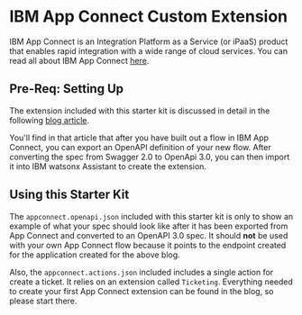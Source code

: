 # IBM App Connect Custom Extension

IBM App Connect is an Integration Platform as a Service (or iPaaS) product that enables rapid integration with a wide range of cloud services. You can read all about IBM App Connect [here](https://www.ibm.com/cloud/app-connect).

## Pre-Req: Setting Up
The extension included with this starter kit is discussed in detail in the following [blog article](https://medium.com/ibm-watson/watson-assistant-just-got-connected-a1f46dc9b130).

You'll find in that article that after you have built out a flow in IBM App Connect, you can export an OpenAPI definition of your new flow. After converting the spec from Swagger 2.0 to OpenApi 3.0, you can then import it into IBM watsonx Assistant to create the extension. 

## Using this Starter Kit

The `appconnect.openapi.json` included with this starter kit is only to show an example of what your spec should look like after it has been exported from App Connect and converted to an OpenAPI 3.0 spec. It should **not** be used with your own App Connect flow because it points to the endpoint created for the application created for the above blog.

Also, the `appconnect.actions.json` included includes a single action for create a ticket. It relies on an extension called `Ticketing`. Everything needed to create your first App Connect extension can be found in the blog, so please start there.
